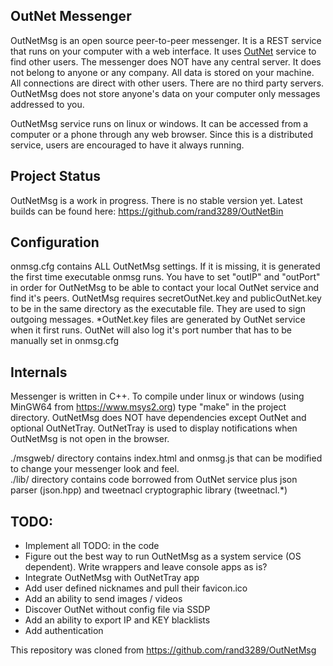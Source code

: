 ## OutNet Messenger
OutNetMsg is an open source peer-to-peer messenger.  It is a REST service that runs on your computer with a web interface.  It uses <a href="https://github.com/rand3289/OutNet"> OutNet</a> service to find other users.  The messenger does NOT have any central server.  It does not belong to anyone or any company.  All data is stored on your machine.  All connections are direct with other users.  There are no third party servers.  OutNetMsg does not store anyone's data on your computer only messages addressed to you.

OutNetMsg service runs on linux or windows.  It can be accessed from a computer or a phone through any web browser.  Since this is a distributed service, users are encouraged to have it always running.

## Project Status
OutNetMsg is a work in progress. There is no stable version yet.  Latest builds can be found here: https://github.com/rand3289/OutNetBin

## Configuration
onmsg.cfg contains ALL OutNetMsg settings.  If it is missing, it is generated the first time executable onmsg runs.  You have to set "outIP" and "outPort" in order for OutNetMsg to be able to contact your local OutNet service and find it's peers.  OutNetMsg requires secretOutNet.key and publicOutNet.key to be in the same directory as the executable file.  They are used to sign outgoing messages.  *OutNet.key files are generated by OutNet service when it first runs.  OutNet will also log it's port number that has to be manually set in onmsg.cfg

## Internals
Messenger is written in C++.  To compile under linux or windows (using MinGW64 from https://www.msys2.org) type "make" in the project directory.  OutNetMsg does NOT have dependencies except OutNet and optional OutNetTray.  OutNetTray is used to display notifications when OutNetMsg is not open in the browser.  

./msgweb/ directory contains index.html and  onmsg.js that can be modified to change your messenger look and feel.  
./lib/ directory contains code borrowed from OutNet service plus json parser (json.hpp) and tweetnacl cryptographic library (tweetnacl.*)

## TODO:
* Implement all TODO: in the code
* Figure out the best way to run OutNetMsg as a system service (OS dependent). Write wrappers and leave console apps as is?
* Integrate OutNetMsg with OutNetTray app
* Add user defined nicknames and pull their favicon.ico
* Add an ability to send images / videos
* Discover OutNet without config file via SSDP
* Add an ability to export IP and KEY blacklists
* Add authentication

This repository was cloned from https://github.com/rand3289/OutNetMsg
